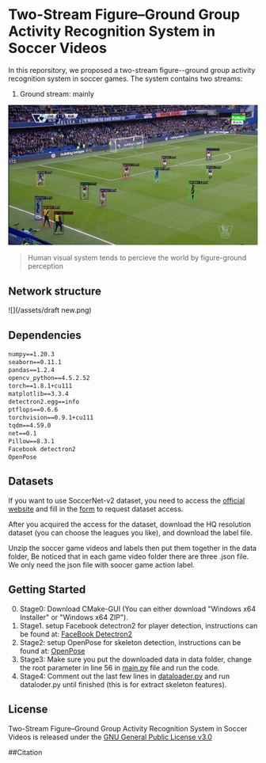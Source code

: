 # Two-Stream Figure–Ground Group Activity Recognition System in Soccer Videos
In this reporsitory, we proposed a two-stream figure--ground group activity recognition system in soccer games. The system contains two streams:
1) Ground stream: mainly 

![](/assets/ss.jpg)
> Human visual system tends to percieve the world by figure-ground perception


## Network structure
![](/assets/draft new.png)

## Dependencies
```
numpy==1.20.3
seaborn==0.11.1
pandas==1.2.4
opencv_python==4.5.2.52
torch==1.8.1+cu111
matplotlib==3.3.4
detectron2.egg==info
ptflops==0.6.6
torchvision==0.9.1+cu111
tqdm==4.59.0
net==0.1
Pillow==8.3.1
Facebook detectron2
OpenPose
```

## Datasets
If you want to use SoccerNet-v2 dataset, you need to access the [official website](https://soccer-net.org/) and fill in the [form](https://docs.google.com/forms/d/e/1FAIpQLSfYFqjZNm4IgwGnyJXDPk2Ko_lZcbVtYX73w5lf6din5nxfmA/viewform) to request dataset access.

After you acquired the access for the dataset, download the HQ resolution dataset (you can choose the leagues you like), and download the label file.

Unzip the soccer game videos and labels then put them together in the data folder, Be noticed that in each game video folder there are three .json file. We only need the json file with soocer game action label.

## Getting Started
0. Stage0: Download CMake-GUI (You can either download "Windows x64 Installer" or "Windows x64 ZIP").
1. Stage1. setup Facebook detectron2 for player detection, instructions can be found at: [FaceBook Detectron2](https://github.com/facebookresearch/detectron2)
2. Stage2: setup OpenPose for skeleton detection, instructions can be found at: [OpenPose](https://github.com/CMU-Perceptual-Computing-Lab/openpose)
3. Stage3: Make sure you put the downloaded data in data folder, change the root parameter in line 56 in [main.py](main.py) file and run the code.
4. Stage4: Comment out the last few lines in [dataloader.py](/utils/dataloader.py) and run dataloder.py until finished (this is for extract skeleton features).


## License
Two-Stream Figure–Ground Group Activity Recognition System in Soccer Videos is released under the [GNU General Public License v3.0](LICENSE)

##Citation
```

```
